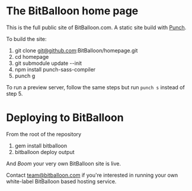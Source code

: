 # The BitBalloon home page

This is the full public site of BitBalloon.com. A static site build with [Punch](https://github.com/laktek/punch).

To build the site:

1. git clone git@github.com:BitBalloon/homepage.git
2. cd homepage
3. git submodule update --init
4. npm install punch-sass-compiler
5. punch g

To run a preview server, follow the same steps but run `punch s` instead of step 5.

# Deploying to BitBalloon

From the root of the repository

1. gem install bitballoon
2. bitballoon deploy output

And *Boom* your very own BitBalloon site is live.

Contact team@bitballoon.com if you're interested in running your own white-label BitBalloon based hosting service.